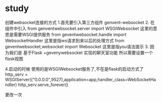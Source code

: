# study
创建websocket连接的方式
1.首先要引入第三方组件  genvent-websocket
2. 在组件中引入 from genventwebsocket.server import WSGIWebsocket 这里的意思是需要WSGI提供服务
                from geventwebsocket.handle import WebsocketHandler  这里是指ws请求到来以后的处理方式
                from geventwebsocket,websocket import Websocket  这里是指you语法提示
3. 因为我们是 基于Flask +gevenywebsocket 实现的聊天室功能 所以需要设置一个flask视图     

4.启动的时候 使用的是WSGIWebsocket服务了,不在是flask的启动方式了
    http_serv = WSGIServer(("0.0.0.0",9527),application=app,handler_class=WebSocketHandler)
    http_serv.serve_forever()

更改一次



